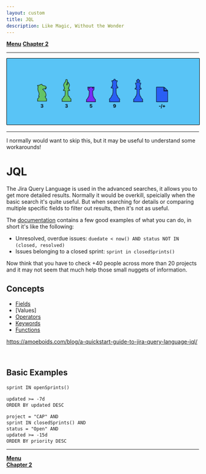 ```yaml
---
layout: custom
title: JQL
description: Like Magic, Without the Wonder
---
```


<div class="nav-buttons">
  <a href="/pages/jira" class="custom-button right"><strong>Menu</strong></a>
  <a href="/pages/jira-chapter-2" class="custom-button left"><strong>Chapter 2</strong></a>
</div>

---

<img class="myImg" src="../images/headers/cian-chess-board.png" alt="cian-chess-board" style="border: 1px solid #000; border-radius: 1px; padding: 0px; cursor: pointer;">

---

I normally would want to skip this, but it may be useful to understand some workarounds!

# JQL

The Jira Query Language is used in the advanced searches, it allows you to get more detailed results. Normally it would be overkill, speicially when the basic search it's quite useful. But when searching for details or comparing multiple specific fields to filter out results, then it's not as useful.

The [documentation](https://community.atlassian.com/t5/Jira-articles/Introduction-to-JQL-Standard-amp-advanced-search-in-Jira/ba-p/1707966) contains a few good examples of what you can do, in short it's like the following:


- Unresolved, overdue issues: `duedate < now() AND status NOT IN (closed, resolved)`
- Issues belonging to a closed sprint: `sprint in closedSprints()`

Now think that you have to check +40 people across more than 20 projects and it may not seem that much help those small nuggets of information.


## Concepts

- [Fields](https://amoeboids.com/blog/a-quickstart-guide-to-jira-query-language-jql#:~:text=learn%20more%20about%20the%20JQL%20fields%20here)
- [Values]
- [Operators](https://support.atlassian.com/jira-software-cloud/docs/jql-operators/)
- [Keywords](https://support.atlassian.com/jira-software-cloud/docs/jql-keywords/)
- [Functions](https://amoeboids.com/blog/a-quickstart-guide-to-jira-query-language-jql/#:~:text=quite%20lengthy%20%26%20is-,available%20here,-.%C2%A0)

https://amoeboids.com/blog/a-quickstart-guide-to-jira-query-language-jql/

<br>

## Basic Examples

```
sprint IN openSprints()
```

```
updated >= -7d  
ORDER BY updated DESC
```

```
project = "CAP" AND 
sprint IN closedSprints() AND 
status = "Open" AND 
updated >= -15d
ORDER BY priority DESC
```


---

<div class="nav-buttons">
  <a href="/pages/jira" class="custom-button right"><strong>Menu</strong></a>
</div>
<a href="/pages/jira-chapter-2" class="custom-button right"><strong>Chapter 2</strong></a>
